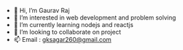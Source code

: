 - 👋 Hi, I’m Gaurav Raj
- 👀 I’m interested in web development and problem solving
- 🌱 I’m currently learning nodejs and reactjs
- 💞️ I’m looking to collaborate on project
- 📫 Email : gksagar260@gmail.com

<!---
9771-raj/9771-raj is a ✨ special ✨ repository because its `README.md` (this file) appears on your GitHub profile.
You can click the Preview link to take a look at your changes.
--->
